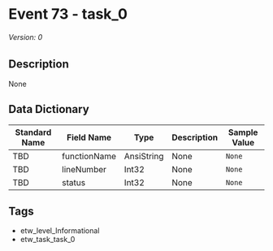 # Event 73 - task_0
###### Version: 0

## Description
None

## Data Dictionary
|Standard Name|Field Name|Type|Description|Sample Value|
|---|---|---|---|---|
|TBD|functionName|AnsiString|None|`None`|
|TBD|lineNumber|Int32|None|`None`|
|TBD|status|Int32|None|`None`|

## Tags
* etw_level_Informational
* etw_task_task_0